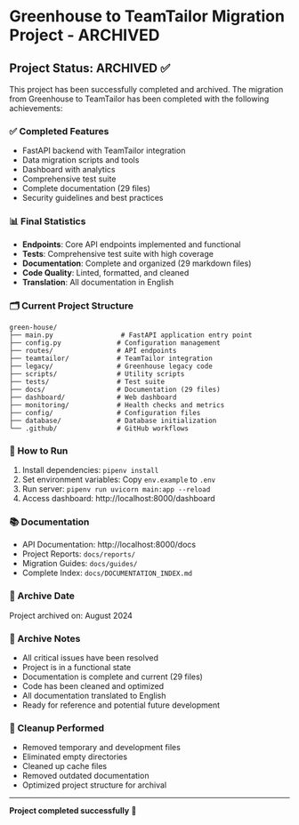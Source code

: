 # Greenhouse to TeamTailor Migration Project - ARCHIVED

## Project Status: ARCHIVED ✅

This project has been successfully completed and archived. The migration from Greenhouse to TeamTailor has been completed with the following achievements:

### ✅ Completed Features
- FastAPI backend with TeamTailor integration
- Data migration scripts and tools
- Dashboard with analytics
- Comprehensive test suite
- Complete documentation (29 files)
- Security guidelines and best practices

### 📊 Final Statistics
- **Endpoints**: Core API endpoints implemented and functional
- **Tests**: Comprehensive test suite with high coverage
- **Documentation**: Complete and organized (29 markdown files)
- **Code Quality**: Linted, formatted, and cleaned
- **Translation**: All documentation in English

### 🗂️ Current Project Structure
```
green-house/
├── main.py                 # FastAPI application entry point
├── config.py              # Configuration management
├── routes/                # API endpoints
├── teamtailor/            # TeamTailor integration
├── legacy/                # Greenhouse legacy code
├── scripts/               # Utility scripts
├── tests/                 # Test suite
├── docs/                  # Documentation (29 files)
├── dashboard/             # Web dashboard
├── monitoring/            # Health checks and metrics
├── config/                # Configuration files
├── database/              # Database initialization
└── .github/               # GitHub workflows
```

### 🚀 How to Run
1. Install dependencies: `pipenv install`
2. Set environment variables: Copy `env.example` to `.env`
3. Run server: `pipenv run uvicorn main:app --reload`
4. Access dashboard: http://localhost:8000/dashboard

### 📚 Documentation
- API Documentation: http://localhost:8000/docs
- Project Reports: `docs/reports/`
- Migration Guides: `docs/guides/`
- Complete Index: `docs/DOCUMENTATION_INDEX.md`

### 🏁 Archive Date
Project archived on: August 2024

### 📝 Archive Notes
- All critical issues have been resolved
- Project is in a functional state
- Documentation is complete and current (29 files)
- Code has been cleaned and optimized
- All documentation translated to English
- Ready for reference and potential future development

### 🧹 Cleanup Performed
- Removed temporary and development files
- Eliminated empty directories
- Cleaned up cache files
- Removed outdated documentation
- Optimized project structure for archival

---
**Project completed successfully** 🎉
